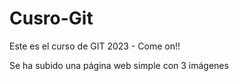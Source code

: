 # Cusro-Git
Este es el curso de GIT 2023 - Come on!!

Se ha subido una página web simple con 3 imágenes
